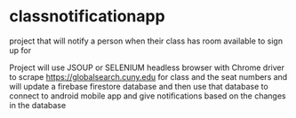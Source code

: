 # classnotificationapp
project that will notify a person when their class has room available to sign up for

Project will use JSOUP or SELENIUM headless browser with Chrome driver to scrape https://globalsearch.cuny.edu for class and the seat numbers and will update a firebase firestore database and then use that database to connect to android mobile app and give notifications based on the changes in the database
